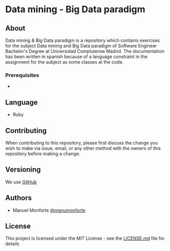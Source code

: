 # Data mining - Big Data paradigm

## About

Data mining & Big Data paradigm is a repository which contains exercises for the subject Data mining and Big Data paradigm of Software Engineer Bachelor's Degree at Universidad Complutense Madrid.
The documentation has been written in spanish because of a language constraint in the assignment for the subject as some classes at the code.

### Prerequisites

-

## Language

* Ruby

## Contributing

When contributing to this repository, please first discuss the change you wish to make via issue, email, or any other method with the owners of this repository before making a change.

## Versioning

We use [GitHub](https://github.com)

## Authors

* Manuel Monforte  [@manumonforte](https://github.com/manumonforte)

## License

This project is licensed under the MIT License - see the [LICENSE.md](LICENSE.md) file for details

